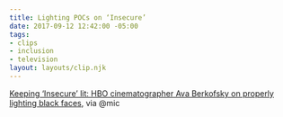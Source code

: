 ```yaml
---
title: Lighting POCs on ‘Insecure’
date: 2017-09-12 12:42:00 -05:00
tags:
- clips
- inclusion
- television
layout: layouts/clip.njk
---
```


[Keeping ‘Insecure’ lit: HBO cinematographer Ava Berkofsky on properly lighting black faces](https://mic.com/articles/184244/keeping-insecure-lit-hbo-cinematographer-ava-berkofsky-on-properly-lighting-black-faces#.2Y8nOzjt0), via @mic